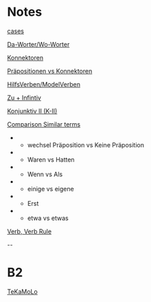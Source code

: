 # Notes 

[cases](https://github.com/rameshjes/german/tree/master/notes/cases)

[Da-Worter/Wo-Worter](https://github.com/rameshjes/german/tree/master/notes/da_worter)

[Konnektoren](https://github.com/rameshjes/german/tree/master/notes/konnektoren)

[Präpositionen vs Konnektoren](https://github.com/rameshjes/german/tree/master/notes/konnektoren)

[HilfsVerben/ModelVerben](https://github.com/rameshjes/german/tree/master/notes/hilfsverben)

[Zu + Infintiv](https://github.com/rameshjes/german/tree/master/notes/zu_infinitiv)

[Konjunktiv II (K-II)](https://github.com/rameshjes/german/tree/master/notes/Konjunktiv_II)

[Comparison Similar terms](https://github.com/rameshjes/german/tree/master/notes/comparison_similar_terms)

* *  wechsel Präposition vs Keine Präposition
* * Waren vs Hatten
* * Wenn vs Als
* * einige vs eigene
* * Erst
* * etwa vs etwas

[Verb, Verb Rule](https://github.com/rameshjes/german/tree/master/notes/mixed_rules)

-- 
# B2

[TeKaMoLo](https://github.com/rameshjes/german/tree/master/notes/TeKaMoLo)